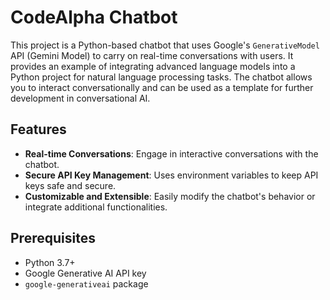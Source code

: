 # CodeAlpha Chatbot 

This project is a Python-based chatbot that uses Google's `GenerativeModel` API (Gemini Model) to carry on real-time conversations with users. It provides an example of integrating advanced language models into a Python project for natural language processing tasks. The chatbot allows you to interact conversationally and can be used as a template for further development in conversational AI.

## Features

- **Real-time Conversations**: Engage in interactive conversations with the chatbot.
- **Secure API Key Management**: Uses environment variables to keep API keys safe and secure.
- **Customizable and Extensible**: Easily modify the chatbot's behavior or integrate additional functionalities.

## Prerequisites

- Python 3.7+
- Google Generative AI API key
- `google-generativeai` package

